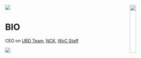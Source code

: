 ![](https://hit.yhype.me/github/profile?user_id=44925968)
<img align='right' src='https://raw.githubusercontent.com/nckgg/nckgg/master/sprites/zelda.gif](https://media.discordapp.net/attachments/1041330297704304760/1045318584487903242/b261c101ef4920c448cba429295f3c28.png' width='20%'>  

# BIO
CEO on [UBD Team](https://discord.gg/VgkSS6aNae), [NCK](https://nck.gg), [WoC Staff](https://discord.gg/program)
  
![](https://komarev.com/ghpvc/?username=nckgg&color=blueviolet)
